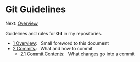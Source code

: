 # Git Guidelines #

Next: [Overview](./overview.md)

Guidelines and rules for **Git** in my repositories.

* [1 Overview](./overview.md): &nbsp; Small foreword to this document
* [2 Commits](./commits.md): &nbsp; What and how to commit
  * [2.1 Commit Contents](./commits/contents.md): &nbsp; What changes go into a
                                                          commit
